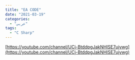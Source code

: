 ```yaml
---
title: "EA CODE"
date: "2021-03-19"
categories:
  - "عربي"
tags:
  - "C Sharp"
---
```


[https://youtube.com/channel/UCj-BtddpgJakNHlSE7ujywg](https://youtube.com/channel/UCj-BtddpgJakNHlSE7ujywg)
